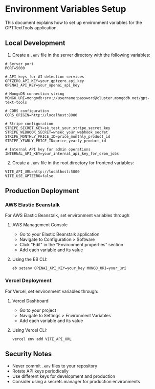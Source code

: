 
# Environment Variables Setup

This document explains how to set up environment variables for the GPTTextTools application.

## Local Development

1. Create a `.env` file in the server directory with the following variables:

```
# Server port
PORT=5000

# API keys for AI detection services
GPTZERO_API_KEY=your_gptzero_api_key
OPENAI_API_KEY=your_openai_api_key

# MongoDB connection string
MONGO_URI=mongodb+srv://username:password@cluster.mongodb.net/gpt-text-tools

# CORS configuration
CORS_ORIGIN=http://localhost:8080

# Stripe configuration
STRIPE_SECRET_KEY=sk_test_your_stripe_secret_key
STRIPE_WEBHOOK_SECRET=whsec_your_webhook_secret
STRIPE_MONTHLY_PRICE_ID=price_monthly_product_id
STRIPE_YEARLY_PRICE_ID=price_yearly_product_id

# Internal API key for admin operations
INTERNAL_API_KEY=your_internal_api_key_for_cron_jobs
```

2. Create a `.env` file in the root directory for frontend variables:

```
VITE_API_URL=http://localhost:5000
VITE_USE_GPTZERO=false
```

## Production Deployment

### AWS Elastic Beanstalk

For AWS Elastic Beanstalk, set environment variables through:

1. AWS Management Console
   - Go to your Elastic Beanstalk application
   - Navigate to Configuration > Software
   - Click "Edit" in the "Environment properties" section
   - Add each variable and its value

2. Using the EB CLI:
   ```
   eb setenv OPENAI_API_KEY=your_key MONGO_URI=your_uri
   ```

### Vercel Deployment

For Vercel, set environment variables through:

1. Vercel Dashboard
   - Go to your project
   - Navigate to Settings > Environment Variables
   - Add each variable and its value

2. Using Vercel CLI:
   ```
   vercel env add VITE_API_URL
   ```

## Security Notes

- Never commit `.env` files to your repository
- Rotate API keys periodically
- Use different keys for development and production
- Consider using a secrets manager for production environments
